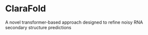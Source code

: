 # ClaraFold
A novel transformer-based approach designed to refine noisy RNA secondary structure predictions

